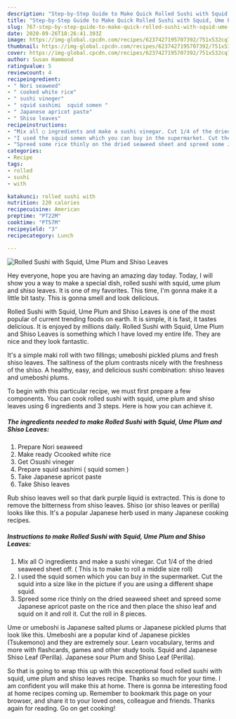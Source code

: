 ```yaml
---
description: "Step-by-Step Guide to Make Quick Rolled Sushi with Squid, Ume Plum and Shiso Leaves"
title: "Step-by-Step Guide to Make Quick Rolled Sushi with Squid, Ume Plum and Shiso Leaves"
slug: 767-step-by-step-guide-to-make-quick-rolled-sushi-with-squid-ume-plum-and-shiso-leaves
date: 2020-09-26T18:26:41.393Z
image: https://img-global.cpcdn.com/recipes/6237427195707392/751x532cq70/rolled-sushi-with-squid-ume-plum-and-shiso-leaves-recipe-main-photo.jpg
thumbnail: https://img-global.cpcdn.com/recipes/6237427195707392/751x532cq70/rolled-sushi-with-squid-ume-plum-and-shiso-leaves-recipe-main-photo.jpg
cover: https://img-global.cpcdn.com/recipes/6237427195707392/751x532cq70/rolled-sushi-with-squid-ume-plum-and-shiso-leaves-recipe-main-photo.jpg
author: Susan Hammond
ratingvalue: 5
reviewcount: 4
recipeingredient:
- " Nori seaweed"
- " cooked white rice"
- " sushi vineger"
- " squid sashimi  squid somen "
- " Japanese apricot paste"
- " Shiso leaves"
recipeinstructions:
- "Mix all ○ ingredients and make a sushi vinegar. Cut 1/4 of the dried seaweed sheet off. ( This is to make to roll a middle size roll)"
- "I used the squid somen which you can buy in the supermarket. Cut the squid into a size like in the picture if you are using a different shape squid."
- "Spreed some rice thinly on the dried seaweed sheet and spreed some Japanese apricot paste on the rice and then place the shiso leaf and squid on it and roll it. Cut the roll in 8 pieces."
categories:
- Recipe
tags:
- rolled
- sushi
- with

katakunci: rolled sushi with 
nutrition: 220 calories
recipecuisine: American
preptime: "PT22M"
cooktime: "PT57M"
recipeyield: "3"
recipecategory: Lunch

---
```



![Rolled Sushi with Squid, Ume Plum and Shiso Leaves](https://img-global.cpcdn.com/recipes/6237427195707392/751x532cq70/rolled-sushi-with-squid-ume-plum-and-shiso-leaves-recipe-main-photo.jpg)

Hey everyone, hope you are having an amazing day today. Today, I will show you a way to make a special dish, rolled sushi with squid, ume plum and shiso leaves. It is one of my favorites. This time, I'm gonna make it a little bit tasty. This is gonna smell and look delicious.

Rolled Sushi with Squid, Ume Plum and Shiso Leaves is one of the most popular of current trending foods on earth. It is simple, it is fast, it tastes delicious. It is enjoyed by millions daily. Rolled Sushi with Squid, Ume Plum and Shiso Leaves is something which I have loved my entire life. They are nice and they look fantastic.

It&#39;s a simple maki roll with two fillings; umeboshi pickled plums and fresh shiso leaves. The saltiness of the plum contrasts nicely with the freshness of the shiso. A healthy, easy, and delicious sushi combination: shiso leaves and umeboshi plums.


To begin with this particular recipe, we must first prepare a few components. You can cook rolled sushi with squid, ume plum and shiso leaves using 6 ingredients and 3 steps. Here is how you can achieve it.

<!--inarticleads1-->

##### The ingredients needed to make Rolled Sushi with Squid, Ume Plum and Shiso Leaves:

1. Prepare  Nori seaweed
1. Make ready  ○cooked white rice
1. Get  ○sushi vineger
1. Prepare  squid sashimi ( squid somen )
1. Take  Japanese apricot paste
1. Take  Shiso leaves


Rub shiso leaves well so that dark purple liquid is extracted. This is done to remove the bitterness from shiso leaves. Shiso (or shiso leaves or perilla) looks like this. It&#39;s a popular Japanese herb used in many Japanese cooking recipes. 

<!--inarticleads2-->

##### Instructions to make Rolled Sushi with Squid, Ume Plum and Shiso Leaves:

1. Mix all ○ ingredients and make a sushi vinegar. Cut 1/4 of the dried seaweed sheet off. ( This is to make to roll a middle size roll)
1. I used the squid somen which you can buy in the supermarket. Cut the squid into a size like in the picture if you are using a different shape squid.
1. Spreed some rice thinly on the dried seaweed sheet and spreed some Japanese apricot paste on the rice and then place the shiso leaf and squid on it and roll it. Cut the roll in 8 pieces.


Ume or umeboshi is Japanese salted plums or Japanese pickled plums that look like this. Umeboshi are a popular kind of Japanese pickles (Tsukemono) and they are extremely sour. Learn vocabulary, terms and more with flashcards, games and other study tools. Squid and Japanese Shiso Leaf (Perilla). Japanese sour Plum and Shiso Leaf (Perilla). 

So that is going to wrap this up with this exceptional food rolled sushi with squid, ume plum and shiso leaves recipe. Thanks so much for your time. I am confident you will make this at home. There is gonna be interesting food at home recipes coming up. Remember to bookmark this page on your browser, and share it to your loved ones, colleague and friends. Thanks again for reading. Go on get cooking!
